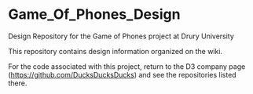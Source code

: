 # Game_Of_Phones_Design
Design Repository for the Game of Phones project at Drury University

This repository contains design information organized on the wiki.

For the code associated with this project, return to the D3 company page (https://github.com/DucksDucksDucks) and see the repositories listed there.
